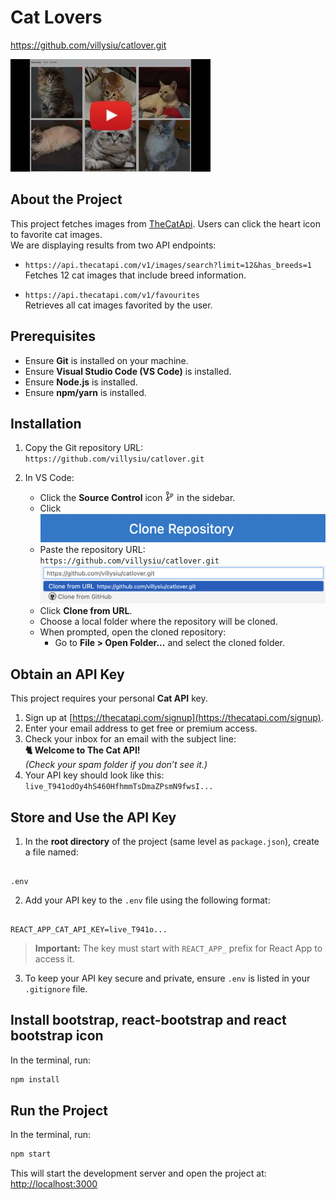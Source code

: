 # Cat Lovers

https://github.com/villysiu/catlover.git


[![CatLovers](https://github.com/villysiu/catlover/blob/main/public/images/catlovers_yt.jpeg?raw=true)](https://youtu.be/L3RAgixBC3Y)


## About the Project

This project fetches images from [TheCatApi](https://thecatapi.com/). Users can click the heart icon to favorite cat images.  
We are displaying results from two API endpoints:

- `https://api.thecatapi.com/v1/images/search?limit=12&has_breeds=1`  
  Fetches 12 cat images that include breed information.

- `https://api.thecatapi.com/v1/favourites`  
  Retrieves all cat images favorited by the user.


## Prerequisites

- Ensure **Git** is installed on your machine.  
- Ensure **Visual Studio Code (VS Code)** is installed.
- Ensure **Node.js** is installed.
- Ensure **npm/yarn** is installed.



## Installation

1. Copy the Git repository URL:  
   `https://github.com/villysiu/catlover.git`

2. In VS Code:
   - Click the **Source Control** icon <img src="https://raw.githubusercontent.com/villysiu/catlover/926bfee8ce1b7b55e4f003f01c950dee0f55c43c/public/images/source-control-svgrepo-com.svg" height="15" width="15"> in the sidebar.
   - Click ![Clone Icon](https://github.com/villysiu/catlover/blob/main/public/images/clone-repository-blue.png?raw=true)
   - Paste the repository URL:  
     `https://github.com/villysiu/catlover.git`  
     ![Paste URL](https://github.com/villysiu/catlover/blob/main/public/images/clone-gray.png?raw=true)
   - Click **Clone from URL**.
   - Choose a local folder where the repository will be cloned.
   - When prompted, open the cloned repository:
     - Go to **File > Open Folder...** and select the cloned folder.



## Obtain an API Key

This project requires your personal **Cat API** key.

1. Sign up at [https://thecatapi.com/signup](https://thecatapi.com/signup).
2. Enter your email address to get free or premium access.
3. Check your inbox for an email with the subject line:  
   **🐈 Welcome to The Cat API!**  
   *(Check your spam folder if you don’t see it.)*
4. Your API key should look like this:  
   `live_T941odOy4hS460HfhmmTsDmaZPsmN9fwsI...`



## Store and Use the API Key

1. In the **root directory** of the project (same level as `package.json`), create a file named:

```

.env

```

2. Add your API key to the `.env` file using the following format:

```

REACT_APP_CAT_API_KEY=live_T941o...

````

> **Important:** The key must start with `REACT_APP_` prefix for React App to access it.

3. To keep your API key secure and private, ensure `.env` is listed in your `.gitignore` file.

## Install bootstrap, react-bootstrap and react bootstrap icon
In the terminal, run:
```bash
npm install 
````

## Run the Project


In the terminal, run:

```bash
npm start
````

This will start the development server and open the project at:
[http://localhost:3000](http://localhost:3000)


